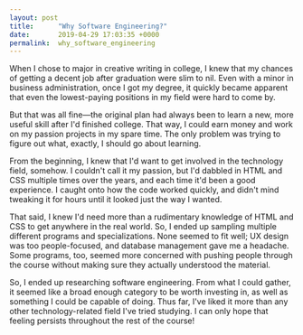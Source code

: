 ```yaml
---
layout: post
title:      "Why Software Engineering?"
date:       2019-04-29 17:03:35 +0000
permalink:  why_software_engineering
---
```



When I chose to major in creative writing in college, I knew that my chances of getting a decent job after graduation were slim to nil. Even with a minor in business administration, once I got my degree, it quickly became apparent that even the lowest-paying positions in my field were hard to come by.

But that was all fine—the original plan had always been to learn a new, more useful skill after I'd finished college. That way, I could earn money and work on my passion projects in my spare time. The only problem was trying to figure out what, exactly, I should go about learning.

From the beginning, I knew that I'd want to get involved in the technology field, somehow. I couldn't call it my passion, but I'd dabbled in HTML and CSS multiple times over the years, and each time it'd been a good experience. I caught onto how the code worked quickly, and didn't mind tweaking it for hours until it looked just the way I wanted.

That said, I knew I'd need more than a rudimentary knowledge of HTML and CSS to get anywhere in the real world. So, I ended up sampling multiple different programs and specializations. None seemed to fit well; UX design was too people-focused, and database management gave me a headache. Some programs, too, seemed more concerned with pushing people through the course without making sure they actually understood the material.

So, I ended up researching software engineering. From what I could gather, it seemed like a broad enough category to be worth investing in, as well as something I could be capable of doing. Thus far, I've liked it more than any other technology-related field I've tried studying. I can only hope that feeling persists throughout the rest of the course!
